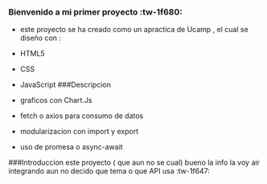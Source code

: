 ### Bienvenido a mi primer proyecto :tw-1f680:

- este proyecto se ha creado como un apractica de Ucamp , el cual se diseño con  :

- HTML5
- CSS
- JavaScript 
###Descripcion 
- graficos con Chart.Js
- fetch o axios para consumo de datos 
- modularizacion con import y export
- uso de promesa o async-await

###Introduccion 
este proyecto  ( que aun no se cual)  bueno la info la voy air integrando aun no decido que tema o que API usa :tw-1f647:
